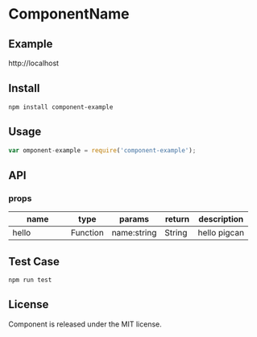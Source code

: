 # ComponentName

## Example

http://localhost

## Install


```
npm install component-example
```


## Usage

```js
var omponent-example = require('component-example');

```

## API

### props

<table class="table table-bordered table-striped">
    <thead>
    <tr>
        <th style="width: 100px;">name</th>
        <th style="width: 50px;">type</th>
        <th style="width: 50px;">params</th>
        <th style="width: 50px;">return</th>
        <th>description</th>
    </tr>
    </thead>
    <tbody>
        <tr>
          <td>hello</td>
          <td>Function</td>
          <td>name:string</td>
          <td>String</td>
          <td>hello pigcan</td>
        </tr>
    </tbody>
</table>


## Test Case

```
npm run test
```

## License

Component is released under the MIT license.